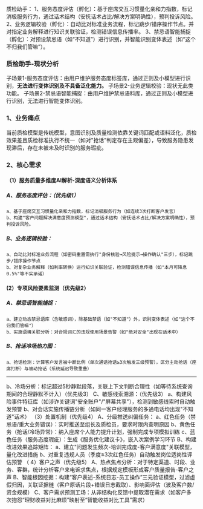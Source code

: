 质检助手：
1、服务态度评估（孵化）：基于座席交互习惯量化亲和力指数，标记消极服务行为，通过话术结构（安抚话术占比/解决方案明确性），预判投诉风险。
2、业务逻辑校验（孵化）：自动比对标准业务流程，标记跳步/错序操作节点。并对指定业务解释进行知识关联验证，检测错误信息传播率。
3、禁忌语智能捕捉（孵化）：对预设禁忌语（如“不知道”）进行识别，并智能识别变体表述（如“这个不归我们管嘛”）。

### 质检助手-现状分析

子场景1-服务态度评估：由用户维护服务态度标签库，通过正则及小模型进行识别，**无法进行变体识别及不具备泛化能力。**
子场景2-业务逻辑校验：现状无此类功能。
子场景2-禁忌语智能捕捉：由用户维护禁忌语料库，通过正则及小模型进行识别，无法进行智能变体识别。

### 1、业务痛点 
当前质检模型是传统模型，意图识别及质量检测依靠关键词匹配或语料泛化，质检效果差且质检标准执行不统一（如对"抢话"判定存在主观偏差），导致服务隐患发现滞后，存在未被未及时识别的服务瑕疵。

### 2、核心需求 
#### （1）服务质量多维度AI解析-深度语义分析体系 
##### A、服务态度评估：（优先级1） 
	a、基于座席交互习惯量化亲和力指数，标记消极服务行为（如连续3次打断客户发言） 
	b、构建"客户问题解决满意度预测模型"，通过话术结构（安抚话术占比/解决方案明确性），预判投诉风险。 
##### B、业务逻辑校验：
	a、自动比对标准业务流程（如密码重置需执行"身份核验→风险提示→操作确认"三步），标记跳步/错序操作节点
	b、对复杂业务解释（如利率转换）进行知识关联验证，检测错误信息传播（如"本月可降息0.5%"等不实承诺）
#### (2）专项风险要素监测（优先级2） 
##### A、禁忌语智能捕捉： 
	a、建立动态禁忌语库（含敏感词），除基础禁语（如"不知道"）外，识别变体表述（如"这个不归我们管嘛"） 
	b、实施语境关联分析：对合规词汇的违规使用场景告警（如"绝对安全"出现在话术中） 
##### B、抢话冷场热力图： 
	a、抢话检测：计算客户发言被中断比例（单次通话抢话≥3次触发三级预警），区分主动抢话（座席打断）与被动抢话（系统延迟导致重叠）

------------------------------------------------------------------------------------------------------------------------------------------------------------------------

b、冷场分析：标记超过5秒静默段落，关联上下文判断合理性（如等待系统查询期间的合理静默不计入）（优先级3） 
C、敏感线索溯源：（优先级3） 
a、构建风险事件特征库（如涉诈关键词"安全账户"/"屏幕共享"），检测到敏感线索时自动触发预警 b、对会话实施传播链分析（如同一客户经理服务的多通电话均出现"不知道"话术） 
（3）处置机制（优先级4） 
A、分级推送纠偏任务： 
a、红色任务（禁忌语/重大业务错误）：实时推送至组长及质检员，要求时限内查明原因
b、黄色任务（抢话/冷场异常）：纳入座席个人能力提升计划，强制完成专项模拟训练 
c、蓝色任务（服务态度瑕疵）：生成《服务优化建议卡》，嵌入次案例学习环节 
B、构建改进效果追踪矩阵： 
a、建立"问题发生频次-培训完成度-客户满意度"关联模型，量化改进措施 
b、对重复违规人员（季度≥3次红色任务）自动触发岗位适岗性评估预警 （
4）客户之声（优先级5） 
A、热点焦点分析：对于特定渠道、时段、业务、客群，统计分析客户来电诉求焦点，根据规定模板形成客户质量报告-客户之声 
B、智能根因挖掘：构建“客户表述-系统日志-员工操作”三元验证模型，过滤虚假归因，关联证据链（客户原话片段+错误日志截取）、影响面评估（波及客户数/资金规模） 
C、客户需求预测工场：从非结构化反馈中提取潜在需求（如客户多次抱怨“理财收益对比麻烦”映射至“智能收益对比工具”需求）